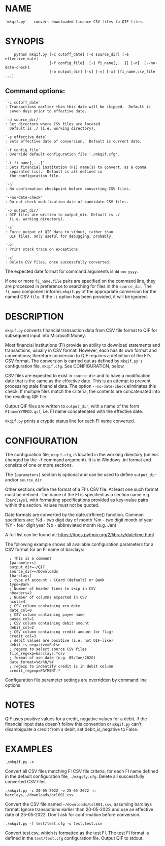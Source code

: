 # NAME
    `mkqif.py` - convert downloaded finance CSV files to QIF files.

# SYNOPIS
```
    python mkqif.py [-c cutoff_date] [-d source_dir] [-e effective_date]
                    [-f config_file]  [-i fi_name[,...]] [-n]  [--no-date-check]
                    [-o output_dir] [-s] [-v] [-x] [fi_name,csv_file ...]
```

##  Command options:

    `-c cutoff_date`
    : Transactions earlier than this date will be skipped.  Default is
      seven days prior to effective date.

    `-d source_dir/`
    : Set directory where CSV files are located.
      Default is ./ (i.e. working directory).

    `-e effective_date`
    : Sets effective date of conversion.  Default is current date.

    `-f config_file`
    : Override default configuration file './mkqif.cfg'.

    `-i fi_name[,...]`
    : Sets financial institution (FI) name(s) to convert, as a comma
      separated list.  Default is all defined in
      the configuration file.

    `-n`
    : No confirmation checkpoint before converting CSV files.

    '--no-date-check'
    : Do not check modification date of candidate CSV files.

    `-o output_dir/`
    : QIF files are written to output_dir. Default is ./
      (i.e. working directory).

    `-s`
    : Force output of QIF data to stdout, rather than
      QIF files. Only useful for debugging, probably.

    '-v'
    : Print stack trace on exceptions.

    `-x`
    : Delete CSV files, once successfully converted.

  The expected date format for command arguments is `dd-mm-yyyy`.

  If one or more `fi_name,file` pairs are specified on the command
  line, they are processed in preference to searching for files in the
  `source_dir`. The `fi_name` component informs `mkqif.py` of the
  appropriate conversion for the named CSV `file`. If the `-i` option
  has been provided, it will be ignored.

# DESCRIPTION
  `mkqif.py` converts financial transaction data from CSV file format to QIF
  for subsequent input into Microsoft Money.

  Most financial institutions (FI) provide an ability to download
  statements and transactions, usually in CSV format. However, each
  has its own format and conventions; therefore conversion to QIF
  requires a definition of the FI's CSV format.  The conversion is
  carried out as defined by `mkqif.py's` configuration file,
  `mkqif.cfg`. See CONFIGURATION, below.

  CSV files are expected to exist in `source_dir` and to have a
  modification date that is the same as the effective date.  This is
  an attempt to prevent processing stale financial data. The option
  `--no-date-check` eliminates this check. If multiple files match the
  criteria, the contents are concatenated into the resulting QIF file.

  Output QIF files are written to `output_dir`, with a name of the
  form `FInameYYMMDD.qif`, i.e. FI name concatenated with the
  effective date.

  `mkqif.py` prints a cryptic status line for each FI name converted.

# CONFIGURATION
  The configuration file, `mkqif.cfg`, is located in the working
  directory (unless changed by the `-f` command argument). It is in
  Windows .ini format and consists of one or more sections.

  The `[parameters]` section is optional and can be used to define
  `output_dir` and/or `source_dir`

  Other sections define the format of a FI's CSV file. At least one
  such format must be defined. The name of the FI is specified as a
  section name e.g. `[barclays]`, with formatting specifications
  provided as key=value pairs within the section.  Values must not be
  quoted.

  Date formats are converted by the date.strftime() function.  Common
  specifiers are:
    %d - two digit day of month
    %m - two digit month of year
    %Y - four digit year
    %b - abbreviated month (e.g. Jan)

  A full list can be found at: https://docs.python.org/2/library/datetime.html

  The following example shows all available configuration parameters
  for a CSV format for an FI name of barclays:

``` config
  ; This is a comment
  [parameters]
  output_dir=~/QIF
  source_dir=~/Downloads
  [barclays]
  ; type of account - CCard (default) or Bank
  type=Bank
  ; Number of header lines to skip in CSV
  nheaders=2
  ; Number of columns expected in CSV
  ncols=4
  ; CSV column containing xcn date
  date_col=0
  ; CSV column containing payee name
  payee_col=1
  ; CSV column containing debit amount
  debit_col=2
  ; CSV column containing credit amount (or flag)
  credit_col=3
  ; debit values are positive (i.e. not QIF-like)
  debit_is_negative=False
  ; regexp to select source CSV files
  file_regexp=barclays.*csv
  ; format of xcn date (e.g. 05/Jun/2020)
  date_format=%d/%b/%Y
  ; regexp to indentify credit is in debit column
  credit_regexp=PAYMENT.*
```

  Configuration file parameter settings are overridden by command line
  options.

# NOTES
  QIF uses positive values for a credit, negative values for a
  debit. If the financial input data doesn't follow this convention
  or `mkqif.py` can't disambiguate a credit from a debit, set
  debit_is_negative to False.

# EXAMPLES

  `./mkqif.py -x`

  Convert all CSV files matching FI CSV file criteria, for each FI
  name defined in the default configuration file,
  `./mkqify.cfg`. Delete all successfully converted CSV files.

  `./mkqif.py -c 20-05-2022 -e 25-05-2022 -n barclays,~/downloads/bcl001.csv`

  Convert the CSV file named `~/downloads/bcl001.csv`, assuming
  barclays format. Ignore transactions earlier than 20-05-2022 and use
  an effective date of 25-05-2022. Don't ask for confirmation before
  conversion.

  `./mkqif.py -f test/test.cfg -s test,test.csv`

  Convert test.csv, which is formatted as the test FI. The test FI
  format is defined in the `test/test.cfg` configuration file. Output
  QIF to stdout.
